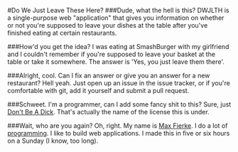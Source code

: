 #Do We Just Leave These Here?
###Dude, what the hell is this?
DWJLTH is a single-purpose web "application" that gives you information on whether or not you're supposed to leave your dishes at the table after you've finished eating at certain restaurants.

###How'd you get the idea?
I was eating at SmashBurger with my girlfriend and I couldn't remember if you're supposed to leave your basket at the table or take it somewhere. The answer is 'Yes, you just leave them there'.

###Alright, cool. Can I fix an answer or give you an answer for a new restaurant?
Hell yeah. Just open up an issue in the issue tracker, or if you're comfortable with git, add it yourself and submit a pull request.

###Schweet. I'm a programmer, can I add some fancy shit to this?
Sure, just [Don't Be A Dick](http://www.dbad-license.org/). That's actually the name of the license this is under.

###Wait, who are you again?
Oh, right. My name is [Max Fierke](http://www.maxfierke.com). I do a lot of [programming](https://github.com/maxfierke). I like to build web applications. I made this in five or six hours on a Sunday (I know, too long).
